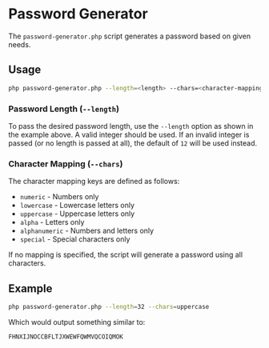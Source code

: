 # Password Generator

The `password-generator.php` script generates a password based on given needs.

## Usage

```bash
php password-generator.php --length=<length> --chars=<character-mapping-key>
```

### Password Length (`--length`)

To pass the desired password length, use the `--length` option as shown in the example above.
A valid integer should be used. If an invalid integer is passed (or no length is passed at all),
the default of `12` will be used instead.

### Character Mapping (`--chars`)

The character mapping keys are defined as follows:

- `numeric` - Numbers only
- `lowercase` - Lowercase letters only
- `uppercase` - Uppercase letters only
- `alpha` - Letters only
- `alphanumeric` - Numbers and letters only
- `special` - Special characters only

If no mapping is specified, the script will generate a password using all characters.

## Example
```bash
php password-generator.php --length=32 --chars=uppercase
```

Which would output something similar to:

```
FHNXIJNOCCBFLTJXWEWFQWMVQCOIQMOK
```